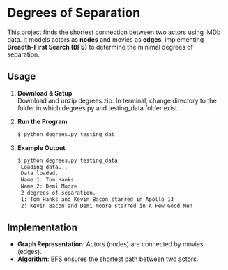# Degrees of Separation

This project finds the shortest connection between two actors using IMDb data. It models actors as **nodes** and movies as **edges**, implementing **Breadth-First Search (BFS)** to determine the minimal degrees of separation.

## Usage
1. **Download & Setup**  
  Download and unzip degrees.zip.
  In terminal, change directory to the folder in which degrees.py and testing_data folder exist.
  
3. **Run the Program**  
   ```bash
   $ python degrees.py testing_dat
   ```

4. **Example Output**  
   ```bash
   $ python degrees.py testing_data
    Loading data...
    Data loaded.
    Name 1: Tom Hanks
    Name 2: Demi Moore
    2 degrees of separation.
    1: Tom Hanks and Kevin Bacon starred in Apollo 13
    2: Kevin Bacon and Demi Moore starred in A Few Good Men
   ```

## Implementation
- **Graph Representation**: Actors (nodes) are connected by movies (edges).  
- **Algorithm**: BFS ensures the shortest path between two actors.  
